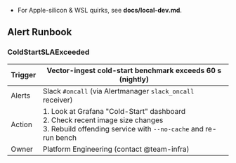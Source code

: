 - For Apple-silicon & WSL quirks, see **docs/local-dev.md**.

## Alert Runbook

### ColdStartSLAExceeded

| Trigger | Vector-ingest cold-start benchmark exceeds 60 s (nightly) |
|---------|-----------------------------------------------------------|
| Alerts  | Slack `#oncall` (via Alertmanager `slack_oncall` receiver)|
| Action  | 1. Look at Grafana "Cold-Start" dashboard<br>2. Check recent image size changes<br>3. Rebuild offending service with `--no-cache` and re-run bench |
| Owner   | Platform Engineering (contact @team-infra) |
